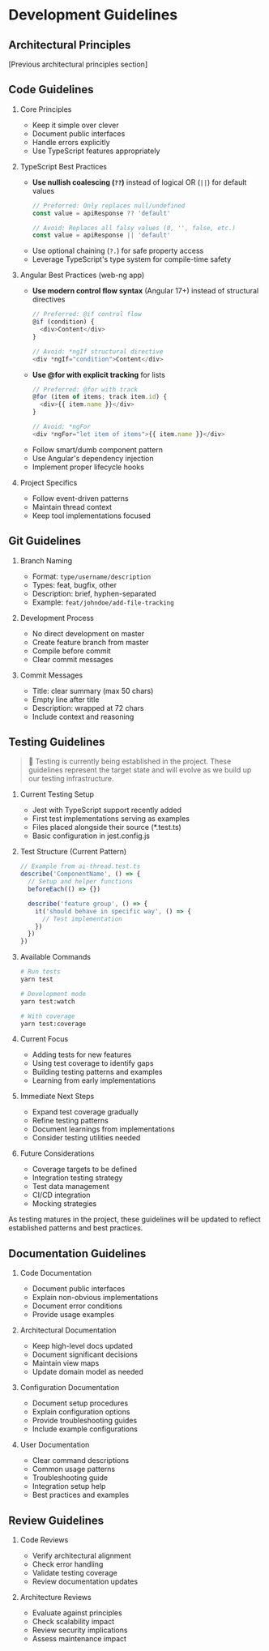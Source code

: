# Development Guidelines

## Architectural Principles

[Previous architectural principles section]

## Code Guidelines

1. Core Principles
   - Keep it simple over clever
   - Document public interfaces
   - Handle errors explicitly
   - Use TypeScript features appropriately

2. TypeScript Best Practices
   - **Use nullish coalescing (`??`)** instead of logical OR (`||`) for default values
     ```typescript
     // Preferred: Only replaces null/undefined
     const value = apiResponse ?? 'default'
     
     // Avoid: Replaces all falsy values (0, '', false, etc.)
     const value = apiResponse || 'default'
     ```
   - Use optional chaining (`?.`) for safe property access
   - Leverage TypeScript's type system for compile-time safety

3. Angular Best Practices (web-ng app)
   - **Use modern control flow syntax** (Angular 17+) instead of structural directives
     ```typescript
     // Preferred: @if control flow
     @if (condition) {
       <div>Content</div>
     }
     
     // Avoid: *ngIf structural directive
     <div *ngIf="condition">Content</div>
     ```
   - **Use @for with explicit tracking** for lists
     ```typescript
     // Preferred: @for with track
     @for (item of items; track item.id) {
       <div>{{ item.name }}</div>
     }
     
     // Avoid: *ngFor
     <div *ngFor="let item of items">{{ item.name }}</div>
     ```
   - Follow smart/dumb component pattern
   - Use Angular's dependency injection
   - Implement proper lifecycle hooks

4. Project Specifics
   - Follow event-driven patterns
   - Maintain thread context
   - Keep tool implementations focused

## Git Guidelines

1. Branch Naming
   - Format: `type/username/description`
   - Types: feat, bugfix, other
   - Description: brief, hyphen-separated
   - Example: `feat/johndoe/add-file-tracking`

2. Development Process
   - No direct development on master
   - Create feature branch from master
   - Compile before commit
   - Clear commit messages

3. Commit Messages
   - Title: clear summary (max 50 chars)
   - Empty line after title
   - Description: wrapped at 72 chars
   - Include context and reasoning

## Testing Guidelines

> 🚧 Testing is currently being established in the project. These guidelines represent the target state and will evolve
> as we build up our testing infrastructure.

1. Current Testing Setup
   - Jest with TypeScript support recently added
   - First test implementations serving as examples
   - Files placed alongside their source (*.test.ts)
   - Basic configuration in jest.config.js

2. Test Structure (Current Pattern)
   ```typescript
   // Example from ai-thread.test.ts
   describe('ComponentName', () => {
     // Setup and helper functions
     beforeEach(() => {})

     describe('feature group', () => {
       it('should behave in specific way', () => {
         // Test implementation
       })
     })
   })
   ```

3. Available Commands
   ```bash
   # Run tests
   yarn test
   
   # Development mode
   yarn test:watch
   
   # With coverage
   yarn test:coverage
   ```

4. Current Focus
   - Adding tests for new features
   - Using test coverage to identify gaps
   - Building testing patterns and examples
   - Learning from early implementations

5. Immediate Next Steps
   - Expand test coverage gradually
   - Refine testing patterns
   - Document learnings from implementations
   - Consider testing utilities needed

6. Future Considerations
   - Coverage targets to be defined
   - Integration testing strategy
   - Test data management
   - CI/CD integration
   - Mocking strategies

As testing matures in the project, these guidelines will be updated to reflect established patterns and best practices.

## Documentation Guidelines

1. Code Documentation
   - Document public interfaces
   - Explain non-obvious implementations
   - Document error conditions
   - Provide usage examples

2. Architectural Documentation
   - Keep high-level docs updated
   - Document significant decisions
   - Maintain view maps
   - Update domain model as needed

3. Configuration Documentation
   - Document setup procedures
   - Explain configuration options
   - Provide troubleshooting guides
   - Include example configurations

4. User Documentation
   - Clear command descriptions
   - Common usage patterns
   - Troubleshooting guide
   - Integration setup help
   - Best practices and examples

## Review Guidelines

1. Code Reviews
   - Verify architectural alignment
   - Check error handling
   - Validate testing coverage
   - Review documentation updates

2. Architecture Reviews
   - Evaluate against principles
   - Check scalability impact
   - Review security implications
   - Assess maintenance impact